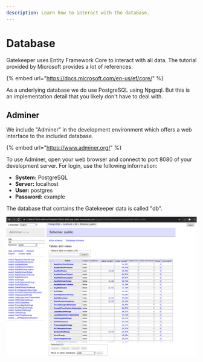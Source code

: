 ```yaml
---
description: Learn how to interact with the database.
---
```


# Database

Gatekeeper uses Entity Framework Core to interact with all data. The tutorial provided by Microsoft provides a lot of references:

{% embed url="https://docs.microsoft.com/en-us/ef/core/" %}

As a underlying database we do use PostgreSQL using Npgsql. But this is an implementation detail that you likely don't have to deal with.

## Adminer

We include "Adminer" in the development environment which offers a web interface to the included database. 

{% embed url="https://www.adminer.org/" %}

To use Adminer, open your web browser and connect to port 8080 of your development server. For login, use the following information:

* **System:** PostgreSQL
* **Server:** localhost
* **User:** postgres
* **Password:** example

The database that contains the Gatekeeper data is called "db".

![Using Adminer to access the Gatekeeper Database.](../../.gitbook/assets/using-adminer-to-access-the-gatekeeper-database.png)



